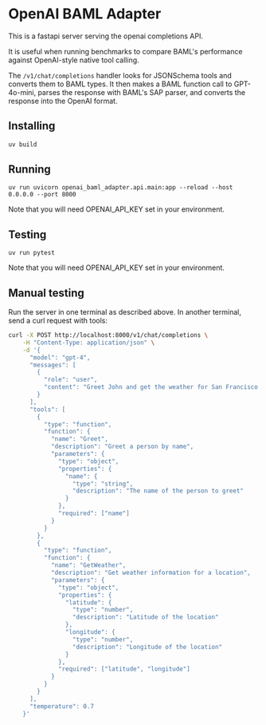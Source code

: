# OpenAI BAML Adapter

This is a fastapi server serving the openai completions API.

It is useful when running benchmarks to compare BAML's performance
against OpenAI-style native tool calling.

The `/v1/chat/completions` handler looks for JSONSchema tools
and converts them to BAML types. It then makes a BAML function
call to GPT-4o-mini, parses the response with BAML's SAP parser,
and converts the response into the OpenAI format.

## Installing

```bash
uv build
```

## Running

```
uv run uvicorn openai_baml_adapter.api.main:app --reload --host 0.0.0.0 --port 8000
```

Note that you will need OPENAI_API_KEY set in your environment.

## Testing

```
uv run pytest
```

Note that you will need OPENAI_API_KEY set in your environment.


## Manual testing

Run the server in one terminal as described above. In another terminal,
send a curl request with tools:

```bash
curl -X POST http://localhost:8000/v1/chat/completions \
    -H "Content-Type: application/json" \
    -d '{
      "model": "gpt-4",
      "messages": [
        {
          "role": "user",
          "content": "Greet John and get the weather for San Francisco (37.7749, -122.4194)"
        }
      ],
      "tools": [
        {
          "type": "function",
          "function": {
            "name": "Greet",
            "description": "Greet a person by name",
            "parameters": {
              "type": "object",
              "properties": {
                "name": {
                  "type": "string",
                  "description": "The name of the person to greet"
                }
              },
              "required": ["name"]
            }
          }
        },
        {
          "type": "function",
          "function": {
            "name": "GetWeather",
            "description": "Get weather information for a location",
            "parameters": {
              "type": "object",
              "properties": {
                "latitude": {
                  "type": "number",
                  "description": "Latitude of the location"
                },
                "longitude": {
                  "type": "number",
                  "description": "Longitude of the location"
                }
              },
              "required": ["latitude", "longitude"]
            }
          }
        }
      ],
      "temperature": 0.7
    }'
```